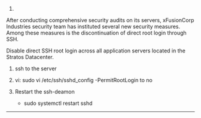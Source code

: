 1.

After conducting comprehensive security audits on its servers, xFusionCorp Industries security team has instituted several new security measures. Among these measures is the discontinuation of direct root login through SSH.

Disable direct SSH root login across all application servers located in the Stratos Datacenter.


1. ssh to the server
2. vi: sudo vi /etc/ssh/sshd_config
    -PermitRootLogin to no

3. Restart the ssh-deamon
    - sudo systemctl restart sshd

--------------------------------------------------------------------------
